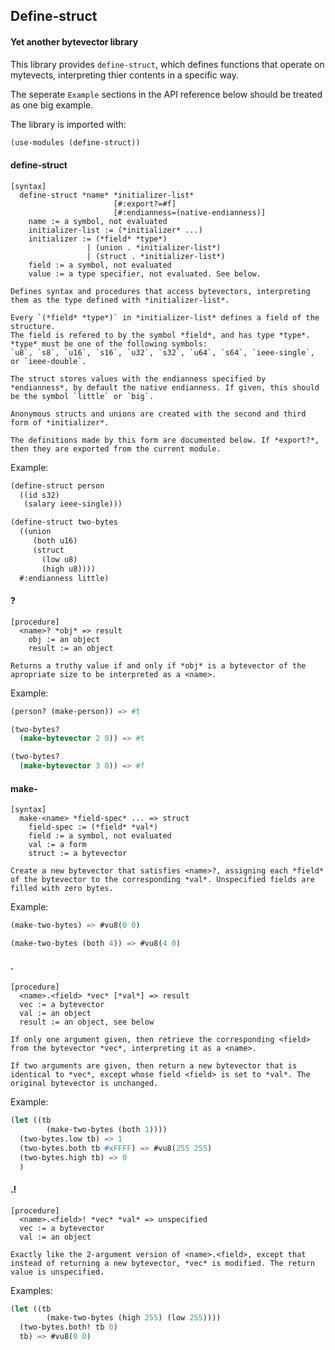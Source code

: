 ## Define-struct
#### Yet another bytevector library

This library provides `define-struct`, which defines functions that operate on mytevects, interpreting thier contents in a specific way.

The seperate `Example` sections in the API reference below should be treated as one big example.

The library is imported with:

```scheme
(use-modules (define-struct))
```

#### define-struct
```text
[syntax]
  define-struct *name* *initializer-list*
                       [#:export?=#f]
                       [#:endianness=(native-endianness)]
    name := a symbol, not evaluated
    initializer-list := (*initializer* ...)
    initializer := (*field* *type*)
                 | (union . *initializer-list*)
                 | (struct . *initializer-list*)
    field := a symbol, not evaluated
    value := a type specifier, not evaluated. See below.

Defines syntax and procedures that access bytevectors, interpreting them as the type defined with *initializer-list*.

Every `(*field* *type*)` in *initializer-list* defines a field of the structure.
The field is refered to by the symbol *field*, and has type *type*. *type* must be one of the following symbols:
`u8`, `s8`, `u16`, `s16`, `u32`, `s32`, `u64`, `s64`, `ieee-single`, or `ieee-double`.

The struct stores values with the endianness specified by *endianness*, by default the native endianness. If given, this should be the symbol `little` or `big`.

Anonymous structs and unions are created with the second and third form of *initializer*.

The definitions made by this form are documented below. If *export?*, then they are exported from the current module.
```

Example:

```scheme
(define-struct person
  ((id s32)
   (salary ieee-single)))

(define-struct two-bytes
  ((union
     (both u16)
     (struct
       (low u8)
       (high u8))))
  #:endianness little)
```

#### <name>?
```text
[procedure]
  <name>? *obj* => result
    obj := an object
    result := an object

Returns a truthy value if and only if *obj* is a bytevector of the apropriate size to be interpreted as a <name>.
```

Example:

```scheme
(person? (make-person)) => #t

(two-bytes?
  (make-bytevector 2 0)) => #t

(two-bytes?
  (make-bytevector 3 0)) => #f
```

#### make-<name>
```text
[syntax]
  make-<name> *field-spec* ... => struct
    field-spec := (*field* *val*)
    field := a symbol, not evaluated
    val := a form
    struct := a bytevector

Create a new bytevector that satisfies <name>?, assigning each *field* of the bytevector to the corresponding *val*. Unspecified fields are filled with zero bytes.
```

Example:

```scheme
(make-two-bytes) => #vu8(0 0)

(make-two-bytes (both 4)) => #vu8(4 0)
```

#### <name>.<field>
```text
[procedure]
  <name>.<field> *vec* [*val*] => result
  vec := a bytevector
  val := an object
  result := an object, see below

If only one argument given, then retrieve the corresponding <field> from the bytevector *vec*, interpreting it as a <name>.

If two arguments are given, then return a new bytevector that is identical to *vec*, except whose field <field> is set to *val*. The original bytevector is unchanged.
```

Example:

```scheme
(let ((tb
        (make-two-bytes (both 1))))
  (two-bytes.low tb) => 1
  (two-bytes.both tb #xFFFF) => #vu8(255 255)
  (two-bytes.high tb) => 0
  )
```

#### <name>.<field>!
```text
[procedure]
  <name>.<field>! *vec* *val* => unspecified
  vec := a bytevector
  val := an object

Exactly like the 2-argument version of <name>.<field>, except that instead of returning a new bytevector, *vec* is modified. The return value is unspecified.
```

Examples:

```scheme
(let ((tb
        (make-two-bytes (high 255) (low 255))))
  (two-bytes.both! tb 0)
  tb) => #vu8(0 0)
```
